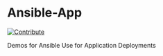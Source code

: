 # Ansible-App
[![Contribute](https://www.eclipse.org/che/contribute.svg)](https://devspaces.apps.hypershift.shadowman.dev/#https://github.com/shadowman-lab/Ansible-App)

Demos for Ansible Use for Application Deployments
